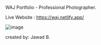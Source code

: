 WAJ Portfolio - Professional Photographer.

Live Website : https://waj.netlify.app/

![image](https://user-images.githubusercontent.com/22063155/136716071-73052084-9094-456d-8781-f0eb1baf3eab.png)






created by: Jawad B.
